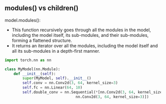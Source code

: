## modules() vs children()

model.modules():
* This function recursively goes through all the modules in the model, including the model itself, its sub-modules, and their sub-modules, forming a flattened structure. <br>
* It returns an iterator over all the modules, including the model itself and all its sub-modules in a depth-first manner. <br>

```python
import torch.nn as nn

class MyModel(nn.Module):
    def __init__(self):
        super(MyModel, self).__init__()
        self.conv = nn.Conv2d(3, 64, kernel_size=3)
        self.fc = nn.Linear(64, 10)
        self.double_conv = nn.Sequential(*[nn.Conv2d(3, 64, kernel_size=3),
                                nn.Conv2d(3, 64, kernel_size=3)])
```
